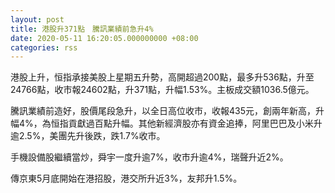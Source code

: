 ```yaml
---
layout: post
title: 港股升371點　騰訊業績前急升4%
date: 2020-05-11 16:20:05.000000000 +08:00
categories: rss
---
```


港股上升，恒指承接美股上星期五升勢，高開超過200點，最多升536點，升至24766點，收市報24602點，升371點，升幅1.53%。主板成交額1036.5億元。

騰訊業績前造好，股價尾段急升，以全日高位收市，收報435元，創兩年新高，升幅4%，為恒指貢獻過百點升幅。其他新經濟股亦有資金追捧，阿里巴巴及小米升逾2.5%，美團先升後跌，跌1.7%收市。

手機設備股繼續當炒，舜宇一度升逾7%，收市升逾4%，瑞聲升近2%。

傳京東5月底開始在港招股，港交所升近3%，友邦升1.5%。
